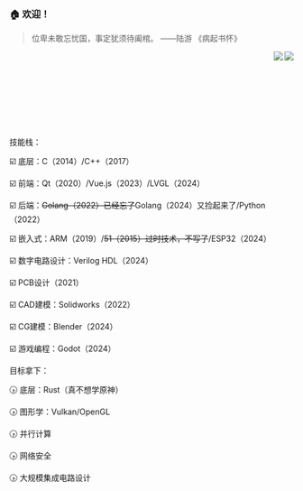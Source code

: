 ### :house: 欢迎！

<!--
**HoshuChiu/HoshuChiu** is a ✨ _special_ ✨ repository because its `README.md` (this file) appears on your GitHub profile.

Here are some ideas to get you started:

- 🔭 I’m currently working on ...
- 🌱 I’m currently learning ...
- 👯 I’m looking to collaborate on ...
- 🤔 I’m looking for help with ...
- 💬 Ask me about ...
- 📫 How to reach me: ...
- 😄 Pronouns: ...
- ⚡ Fun fact: ...
-->
> 位卑未敢忘忧国，事定犹须待阖棺。
> ——陆游 《病起书怀》
<img align="right" src="https://github-readme-stats.vercel.app/api?username=HoshuChiu&show_icons=true&icon_color=CE1D2D&text_color=718096&bg_color=ffffff&hide_title=true" />

<img align="right" src="https://github-readme-stats.vercel.app/api/top-langs/?username=HoshuChiu&layout=compact" />

<br /><br /><br /><br /><br /><br /><br /><br />

技能栈：

:ballot_box_with_check: 底层：C（2014）/C++（2017）

:ballot_box_with_check: 前端：Qt（2020）/Vue.js（2023）/LVGL（2024）

:ballot_box_with_check: 后端：<del>Golang（2022）已经忘了</del>Golang（2024）又捡起来了/Python（2022）

:ballot_box_with_check: 嵌入式：ARM（2019）/<del>51（2015）过时技术，不写了</del>/ESP32（2024）

:ballot_box_with_check: 数字电路设计：Verilog HDL（2024）

:ballot_box_with_check: PCB设计（2021）

:ballot_box_with_check: CAD建模：Solidworks（2022）

:ballot_box_with_check: CG建模：Blender（2024）

:ballot_box_with_check: 游戏编程：Godot（2024）

目标拿下：

:clock430: 底层：Rust（真不想学原神）

:clock430: 图形学：Vulkan/OpenGL

:clock430: 并行计算

:clock430: 网络安全

:clock430: 大规模集成电路设计
